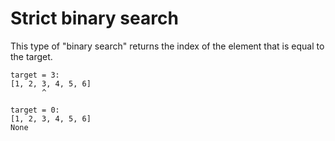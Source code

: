 # Strict binary search

This type of "binary search" returns the index of the element
that is equal to the target.

```
target = 3:
[1, 2, 3, 4, 5, 6]
       ^
```
```
target = 0:
[1, 2, 3, 4, 5, 6]
None
```
